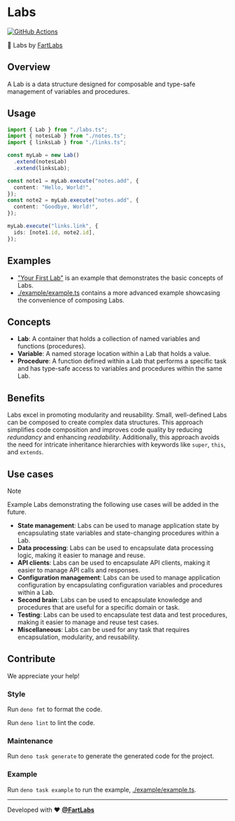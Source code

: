# Labs

[![GitHub Actions](https://github.com/FartLabs/labs/actions/workflows/check.yaml/badge.svg)](https://github.com/FartLabs/labs/actions/workflows/check.yaml)

🧪 Labs by [FartLabs](https://github.com/FartLabs)

## Overview

A Lab is a data structure designed for composable and type-safe management of
variables and procedures.

## Usage

```ts
import { Lab } from "./labs.ts";
import { notesLab } from "./notes.ts";
import { linksLab } from "./links.ts";

const myLab = new Lab()
  .extend(notesLab)
  .extend(linksLab);

const note1 = myLab.execute("notes.add", {
  content: "Hello, World!",
});
const note2 = myLab.execute("notes.add", {
  content: "Goodbye, World!",
});

myLab.execute("links.link", {
  ids: [note1.id, note2.id],
});
```

## Examples

- ["Your First Lab"](https://github.com/FartLabs/labs/discussions/2) is an
  example that demonstrates the basic concepts of Labs.
- [./example/example.ts](./example/example.ts) contains a more advanced example
  showcasing the convenience of composing Labs.

## Concepts

- **Lab**: A container that holds a collection of named variables and functions
  (procedures).
- **Variable**: A named storage location within a Lab that holds a value.
- **Procedure**: A function defined within a Lab that performs a specific task
  and has type-safe access to variables and procedures within the same Lab.

## Benefits

Labs excel in promoting modularity and reusability. Small, well-defined Labs can
be composed to create complex data structures. This approach simplifies code
composition and improves code quality by reducing _redundancy_ and enhancing
_readability_. Additionally, this approach avoids the need for intricate
inheritance hierarchies with keywords like `super`, `this`, and `extends`.

## Use cases

> [!NOTE]
>
> Example Labs demonstrating the following use cases will be added in the
> future.

- **State management**: Labs can be used to manage application state by
  encapsulating state variables and state-changing procedures within a Lab.
- **Data processing**: Labs can be used to encapsulate data processing logic,
  making it easier to manage and reuse.
- **API clients**: Labs can be used to encapsulate API clients, making it easier
  to manage API calls and responses.
- **Configuration management**: Labs can be used to manage application
  configuration by encapsulating configuration variables and procedures within a
  Lab.
- **Second brain**: Labs can be used to encapsulate knowledge and procedures
  that are useful for a specific domain or task.
- **Testing**: Labs can be used to encapsulate test data and test procedures,
  making it easier to manage and reuse test cases.
- **Miscellaneous**: Labs can be used for any task that requires encapsulation,
  modularity, and reusability.

## Contribute

We appreciate your help!

### Style

Run `deno fmt` to format the code.

Run `deno lint` to lint the code.

### Maintenance

Run `deno task generate` to generate the generated code for the project.

### Example

Run `deno task example` to run the example,
[./example/example.ts](./example/example.ts).

---

Developed with ❤️ [**@FartLabs**](https://github.com/FartLabs)
